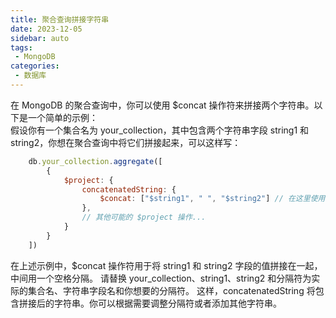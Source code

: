 ```yaml
---
title: 聚合查询拼接字符串
date: 2023-12-05
sidebar: auto
tags: 
 - MongoDB
categories:
 - 数据库
---
```


在 MongoDB 的聚合查询中，你可以使用 $concat 操作符来拼接两个字符串。以下是一个简单的示例：  
假设你有一个集合名为 your_collection，其中包含两个字符串字段 string1 和 string2，你想在聚合查询中将它们拼接起来，可以这样写：
```javascript
    db.your_collection.aggregate([
        {
            $project: {
                concatenatedString: {
                    $concat: ["$string1", " ", "$string2"] // 在这里使用 $concat 拼接字符串
                },
                // 其他可能的 $project 操作...
            }
        }
    ])
```
在上述示例中，$concat 操作符用于将 string1 和 string2 字段的值拼接在一起，中间用一个空格分隔。
请替换 your_collection、string1、string2 和分隔符为实际的集合名、字符串字段名和你想要的分隔符。
这样，concatenatedString 将包含拼接后的字符串。你可以根据需要调整分隔符或者添加其他字符串。
